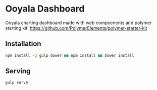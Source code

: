 # Ooyala Dashboard

Ooyala charting dashboard made with web compoenents and polymer starting kit: https://github.com/PolymerElements/polymer-starter-kit

## Installation

```sh
npm install -g gulp bower && npm install && bower install
```

## Serving

```sh
gulp serve
```
